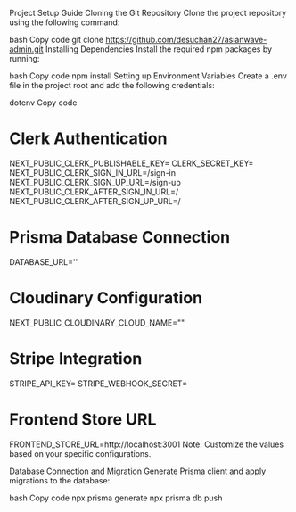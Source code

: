Project Setup Guide
Cloning the Git Repository
Clone the project repository using the following command:

bash
Copy code
git clone https://github.com/desuchan27/asianwave-admin.git
Installing Dependencies
Install the required npm packages by running:

bash
Copy code
npm install
Setting up Environment Variables
Create a .env file in the project root and add the following credentials:

dotenv
Copy code
# Clerk Authentication
NEXT_PUBLIC_CLERK_PUBLISHABLE_KEY=
CLERK_SECRET_KEY=
NEXT_PUBLIC_CLERK_SIGN_IN_URL=/sign-in
NEXT_PUBLIC_CLERK_SIGN_UP_URL=/sign-up
NEXT_PUBLIC_CLERK_AFTER_SIGN_IN_URL=/
NEXT_PUBLIC_CLERK_AFTER_SIGN_UP_URL=/

# Prisma Database Connection
DATABASE_URL=''

# Cloudinary Configuration
NEXT_PUBLIC_CLOUDINARY_CLOUD_NAME=""

# Stripe Integration
STRIPE_API_KEY=
STRIPE_WEBHOOK_SECRET=

# Frontend Store URL
FRONTEND_STORE_URL=http://localhost:3001
Note: Customize the values based on your specific configurations.

Database Connection and Migration
Generate Prisma client and apply migrations to the database:

bash
Copy code
npx prisma generate
npx prisma db push